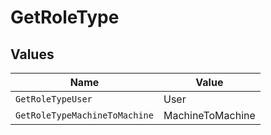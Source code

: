 # GetRoleType


## Values

| Name                          | Value                         |
| ----------------------------- | ----------------------------- |
| `GetRoleTypeUser`             | User                          |
| `GetRoleTypeMachineToMachine` | MachineToMachine              |